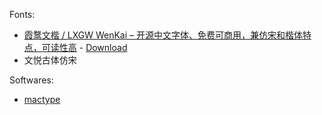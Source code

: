 Fonts:

- [霞鹜文楷 / LXGW WenKai – 开源中文字体、免费可商用，兼仿宋和楷体特点，可读性高](https://www.appinn.com/lxgw-wenkai/) - [Download](https://github.com/lxgw/LxgwWenKai)
- 文悦古体仿宋

Softwares:

- [mactype](https://github.com/snowie2000/mactype)

